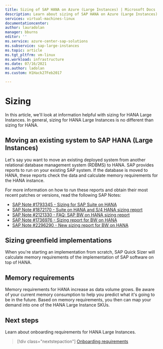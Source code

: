 ```yaml
---
title: Sizing of SAP HANA on Azure (Large Instances) | Microsoft Docs
description: Learn about sizing of SAP HANA on Azure (Large Instances).
services: virtual-machines-linux
documentationcenter: 
author: lauradolan
manager: bburns
editor: ''
ms.service: azure-center-sap-solutions
ms.subservice: sap-large-instances
ms.topic: article
ms.tgt_pltfrm: vm-linux
ms.workload: infrastructure
ms.date: 07/16/2021
ms.author: ladolan
ms.custom: H1Hack27Feb2017

---
```

# Sizing

In this article, we'll look at information helpful with sizing for HANA Large Instances. In general, sizing for HANA Large Instances is no different than sizing for HANA. 

## Moving an existing system to SAP HANA (Large Instances)

Let's say you want to move an existing deployed system from another relational database management system (RDBMS) to HANA. SAP provides reports to run on your existing SAP system. If the database is moved to HANA, these reports check the data and calculate memory requirements for the HANA instance. 

For more information on how to run these reports and obtain their most recent patches or versions, read the following SAP Notes:

- [SAP Note #1793345 - Sizing for SAP Suite on HANA](https://launchpad.support.sap.com/#/notes/1793345)
- [SAP Note #1872170 - Suite on HANA and S/4 HANA sizing report](https://launchpad.support.sap.com/#/notes/1872170)
- [SAP Note #2121330 - FAQ: SAP BW on HANA sizing report](https://launchpad.support.sap.com/#/notes/2121330)
- [SAP Note #1736976 - Sizing report for BW on HANA](https://launchpad.support.sap.com/#/notes/1736976)
- [SAP Note #2296290 - New sizing report for BW on HANA](https://launchpad.support.sap.com/#/notes/2296290)

## Sizing greenfield implementations

When you're starting an implementation from scratch, SAP Quick Sizer will calculate memory requirements of the implementation of SAP software on top of HANA.

## Memory requirements

Memory requirements for HANA increase as data volume grows. Be aware of your current memory consumption to help you predict what it's going to be in the future. Based on memory requirements, you then can map your demand into one of the HANA Large Instance SKUs.

## Next steps

Learn about onboarding requirements for HANA Large Instances.

> [!div class="nextstepaction"]
> [Onboarding requirements](hana-onboarding-requirements.md)
